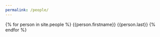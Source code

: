 ```yaml
---
permalink: /people/
---
```




{% for person in site.people %}
	{{person.firstname}} {{person.last}}
{% endfor %}

